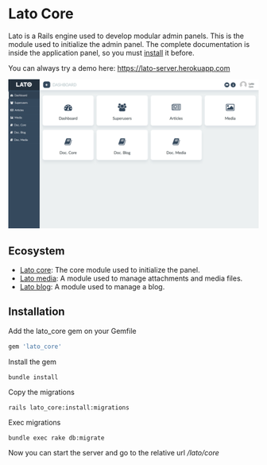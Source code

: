# Lato Core

Lato is a Rails engine used to develop modular admin panels. This is the module used to initialize the admin panel.
The complete documentation is inside the application panel, so you must [install](#installation) it before.

You can always try a demo here: https://lato-server.herokuapp.com

![Alt text](lib/screen.png "Title")

## Ecosystem

- [Lato core](https://github.com/ideonetwork/lato-core): The core module used to initialize the panel.
- [Lato media](https://github.com/ideonetwork/lato-media): A module used to manage attachments and media files.
- [Lato blog](https://github.com/ideonetwork/lato-blog): A module used to manage a blog.

## Installation

Add the lato_core gem on your Gemfile

```ruby
gem 'lato_core'
```

Install the gem

```console
bundle install
```

Copy the migrations

```console
rails lato_core:install:migrations
```

Exec migrations

```console
bundle exec rake db:migrate
```

Now you can start the server and go to the relative url */lato/core*